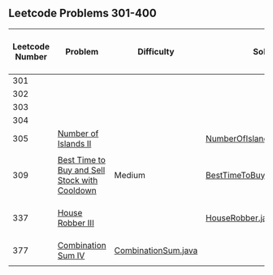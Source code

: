 ## Leetcode Problems 301-400

| Leetcode Number | Problem | Difficulty | Solution | Applied Data Structure / Algorithms | Note |
|---|---|---|---|---|---|
| 301 | []() | | | | |
| 302 | []() | | | | |
| 303 | []() | | | | |
| 304 | []() | | | | |
| 305 | [Number of Islands II](https://leetcode.com/problems/number-of-islands-ii/) | | [NumberOfIslands.java](https://github.com/search2026/leetcode_java/blob/master/problems101_200/src/main/java/com.search2026.leetcode.problems/NumberOfIslands.java) | | |
| | | | | | |
| 309 | [Best Time to Buy and Sell Stock with Cooldown](https://leetcode.com/problems/best-time-to-buy-and-sell-stock-with-cooldown/) | Medium | [BestTimeToBuyAndSellStock.java](https://github.com/search2026/leetcode_java/blob/master/problems101_200/src/main/java/com.search2026.leetcode.problems/BestTimeToBuyAndSellStock.java) | | |
| | | | | | |
| | | | | | |
| | | | | | |
| 337 | [House Robber III](https://leetcode.com/problems/house-robber-iii/) | | [HouseRobber.java](https://github.com/search2026/leetcode_java/blob/master/problems101_200/src/main/java/com.search2026.leetcode.problems/HouseRobber.java) | | |
| | | | | | |
| | | | | | |
| | | | | | |
| 377 | [Combination Sum IV](https://leetcode.com/problems/combination-sum-iv/) | [CombinationSum.java](https://github.com/search2026/leetcode_java/blob/master/problems1_100/src/main/java/com.search2026.leetcode.problems/CombinationSum.java) | | | |
| | | | | | |